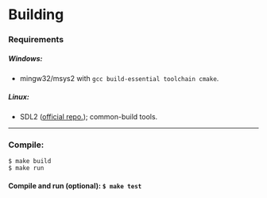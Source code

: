 **Building**
============
### Requirements
##### *Windows:*
+ mingw32/msys2 with ```gcc build-essential toolchain cmake```.

##### *Linux:*
+ SDL2 ([official repo.](https://github.com/libsdl-org/SDL)); common-build tools.

____________
### Compile:

    $ make build
    $ make run
#### Compile and run (optional): ```$ make test```
